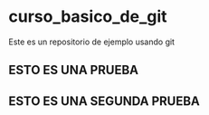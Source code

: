 # curso_basico_de_git
Este es un repositorio de ejemplo usando git

## ESTO ES UNA PRUEBA
## ESTO ES UNA SEGUNDA PRUEBA